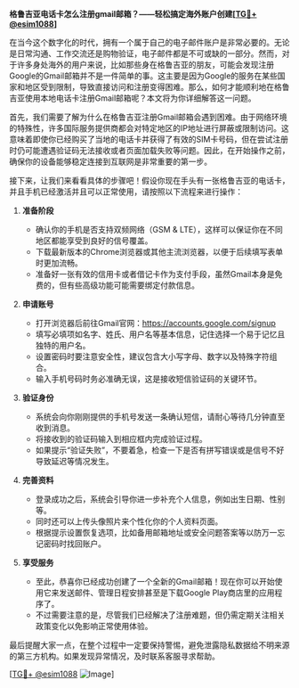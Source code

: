 **格鲁吉亚电话卡怎么注册gmail邮箱？——轻松搞定海外账户创建[[TG💪+ @esim1088](https://t.me/s/esim1088)]**

在当今这个数字化的时代，拥有一个属于自己的电子邮件账户是非常必要的。无论是日常沟通、工作交流还是购物验证，电子邮件都是不可或缺的一部分。然而，对于许多身处海外的用户来说，比如那些身在格鲁吉亚的朋友，可能会发现注册Google的Gmail邮箱并不是一件简单的事。这主要是因为Google的服务在某些国家和地区受到限制，导致直接访问和注册变得困难。那么，如何才能顺利地在格鲁吉亚使用本地电话卡注册Gmail邮箱呢？本文将为你详细解答这一问题。

首先，我们需要了解为什么在格鲁吉亚注册Gmail邮箱会遇到困难。由于网络环境的特殊性，许多国际服务提供商都会对特定地区的IP地址进行屏蔽或限制访问。这意味着即使你已经购买了当地的电话卡并获得了有效的SIM卡号码，但在尝试注册时仍可能遭遇验证码无法接收或者页面加载失败等问题。因此，在开始操作之前，确保你的设备能够稳定连接到互联网是非常重要的第一步。

接下来，让我们来看看具体的步骤吧！假设你现在手头有一张格鲁吉亚的电话卡，并且手机已经激活并且可以正常使用，请按照以下流程来进行操作：

1. **准备阶段**
   - 确认你的手机是否支持双频网络（GSM & LTE），这样可以保证你在不同地区都能享受到良好的信号覆盖。
   - 下载最新版本的Chrome浏览器或其他主流浏览器，以便于后续填写表单时更加流畅。
   - 准备好一张有效的信用卡或者借记卡作为支付手段，虽然Gmail本身是免费的，但有些高级功能可能需要绑定付款信息。

2. **申请账号**
   - 打开浏览器后前往Gmail官网：https://accounts.google.com/signup
   - 填写必填项如名字、姓氏、用户名等基本信息，记住选择一个易于记忆且独特的用户名。
   - 设置密码时要注意安全性，建议包含大小写字母、数字以及特殊字符组合。
   - 输入手机号码时务必准确无误，这是接收短信验证码的关键环节。

3. **验证身份**
   - 系统会向你刚刚提供的手机号发送一条确认短信，请耐心等待几分钟直至收到消息。
   - 将接收到的验证码输入到相应框内完成验证过程。
   - 如果提示“验证失败”，不要着急，检查一下是否有拼写错误或是信号不好导致延迟等情况发生。

4. **完善资料**
   - 登录成功之后，系统会引导你进一步补充个人信息，例如出生日期、性别等。
   - 同时还可以上传头像照片来个性化你的个人资料页面。
   - 根据提示设置恢复选项，比如备用邮箱地址或安全问题答案等以防万一忘记密码时找回账户。

5. **享受服务**
   - 至此，恭喜你已经成功创建了一个全新的Gmail邮箱！现在你可以开始使用它来发送邮件、管理日程安排甚至是下载Google Play商店里的应用程序了。
   - 不过需要注意的是，尽管我们已经解决了注册难题，但仍需定期关注相关政策变化以免影响正常使用体验。

最后提醒大家一点，在整个过程中一定要保持警惕，避免泄露隐私数据给不明来源的第三方机构。如果发现异常情况，及时联系客服寻求帮助。

[[TG💪+ @esim1088](https://t.me/s/esim1088) ![Image](https://i.postimg.cc/4NQfJmqS/Snipaste-2025-05-13-00-14-12.png)]